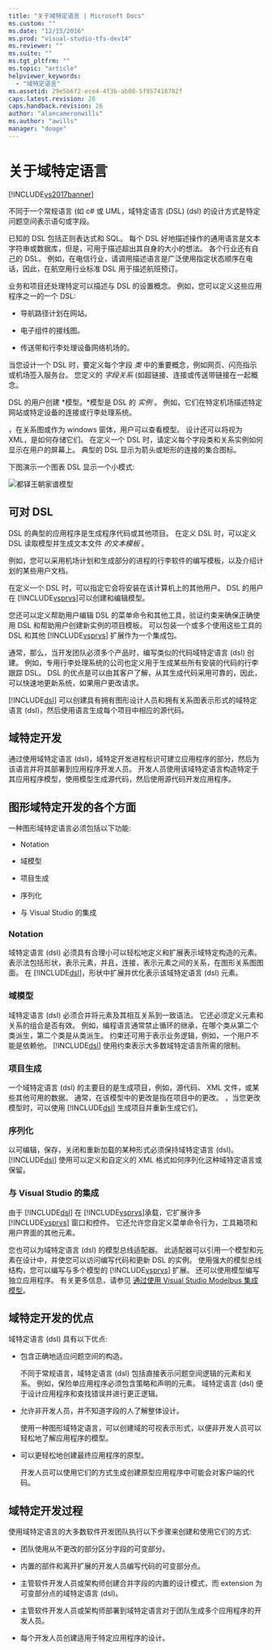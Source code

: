 ```yaml
---
title: "关于域特定语言 | Microsoft Docs"
ms.custom: ""
ms.date: "12/15/2016"
ms.prod: "visual-studio-tfs-dev14"
ms.reviewer: ""
ms.suite: ""
ms.tgt_pltfrm: ""
ms.topic: "article"
helpviewer_keywords: 
  - "域特定语言"
ms.assetid: 29e5b6f2-ece4-4f3b-ab08-5f957418702f
caps.latest.revision: 26
caps.handback.revision: 26
author: "alancameronwills"
ms.author: "awills"
manager: "douge"
---
```

# 关于域特定语言
[!INCLUDE[vs2017banner](../code-quality/includes/vs2017banner.md)]

不同于一个常规语言 \(如 c\# 或 UML，域特定语言 \(DSL\) \(dsl\) 的设计方式是特定问题空间表示语句或字段。  
  
 已知的 DSL 包括正则表达式和 SQL。  每个 DSL 好地描述操作的通用语言是文本字符串或数据库，但是，可用于描述超出其自身的大小的想法。  各个行业还有自己的 DSL。  例如，在电信行业，请调用描述语言是广泛使用指定状态顺序在电话，因此，在航空用行业标准 DSL 用于描述航班预订。  
  
 业务和项目还处理特定可以描述与 DSL 的设置概念。  例如，您可以定义这些应用程序之一的一个 DSL:  
  
-   导航路径计划在网站。  
  
-   电子组件的接线图。  
  
-   传送带和行李处理设备网络机场的。  
  
 当您设计一个 DSL 时，要定义每个字段 *类* 中的重要概念，例如网页、闪亮指示或机场签入服务台。  您定义的 *字段关系* \(如超链接、连接或传送带链接在一起概念。  
  
 DSL 的用户创建 *模型。*模型是 DSL 的 *实例* 。  例如，它们在特定机场描述特定网站或特定设备的连接或行李处理系统。  
  
 ，在关系图或作为 windows 窗体，用户可以查看模型。  设计还可以将视为 XML，是如何存储它们。  在定义一个 DSL 时，请定义每个字段类和关系实例如何显示在用户的屏幕上。  典型的 DSL 显示为箭头或矩形的连接的集合图标。  
  
 下图演示一个图表 DSL 显示一个小模式:  
  
 ![都铎王朝家谱模型](../modeling/media/tudor_familytreemodel.png "Tudor\_FamilyTreeModel")  
  
## 可对 DSL  
 DSL 的典型的应用程序是生成程序代码或其他项目。  在定义 DSL 时，可以定义 DSL 读取模型并生成文本文件 *的文本模板* 。  
  
 例如，您可以采用机场计划和生成部分的进程的行李软件的编写模板，以及介绍计划的某些用户文档。  
  
 在定义一个 DSL 时，可以指定它会将安装在该计算机上的其他用户。  DSL 的用户在 [!INCLUDE[vsprvs](../code-quality/includes/vsprvs_md.md)]可以创建和编辑模型。  
  
 您还可以定义帮助用户编辑 DSL 的菜单命令和其他工具，验证约束来确保正确使用 DSL 和帮助用户创建新实例的项目模板。  可以包装一个或多个使用这些工具的 DSL 和其他 [!INCLUDE[vsprvs](../code-quality/includes/vsprvs_md.md)] 扩展作为一个集成包。  
  
 通常，那么，当开发团队必须多个产品时，编写类似的代码域特定语言 \(dsl\) 创建。  例如，专用行李处理系统的公司也定义用于生成某些所有安装的代码的行李跟踪 DSL。  DSL 的优点是可以由其客户了解，从其生成代码采用可靠的，因此，可以快速地更新系统，如果用户更改请求。  
  
 [!INCLUDE[dsl](../modeling/includes/dsl_md.md)] 可以创建具有拥有图形设计人员和拥有关系图表示形式的域特定语言 \(dsl\)，然后使用语言生成每个项目中相应的源代码。  
  
## 域特定开发  
 通过使用域特定语言 \(dsl\)，域特定开发进程标识可建立应用程序的部分，然后为该语言并将其部署到应用程序开发人员。  开发人员使用该域特定语言构造特定于其应用程序模型，使用模型生成源代码，然后使用源代码开发应用程序。  
  
## 图形域特定开发的各个方面  
 一种图形域特定语言必须包括以下功能:  
  
-   Notation  
  
-   域模型  
  
-   项目生成  
  
-   序列化  
  
-   与 Visual Studio 的集成  
  
### Notation  
 域特定语言 \(dsl\) 必须具有合理小可以轻松地定义和扩展表示域特定构造的元素。  表示法包括形状，表示元素，并且，连接，表示元素之间的关系，在图形关系图图面。  在 [!INCLUDE[dsl](../modeling/includes/dsl_md.md)]，形状中扩展并优化表示该域特定语言 \(dsl\) 元素。  
  
### 域模型  
 域特定语言 \(dsl\) 必须合并将元素及其相互关系到一致语法。  它还必须定义元素和关系的组合是否有效。  例如，编程语言通常禁止循环的继承，在哪个类从第二个类派生，第二个类是从类派生。  约束还可用于表示业务逻辑，例如，一个用户不能是依赖他。  [!INCLUDE[dsl](../modeling/includes/dsl_md.md)] 使用约束表示大多数域特定语言所需的限制。  
  
### 项目生成  
 一个域特定语言 \(dsl\) 的主要目的是生成项目，例如，源代码、 XML 文件，或某些其他可用的数据。  通常，在该模型中的更改是指在项目中的更改。  ，当您更改模型时，可以使用 [!INCLUDE[dsl](../modeling/includes/dsl_md.md)] 生成项目并重新生成它们。  
  
### 序列化  
 以可编辑，保存，关闭和重新加载的某种形式必须保持域特定语言 \(dsl\)。  [!INCLUDE[dsl](../modeling/includes/dsl_md.md)] 使用可以定义和自定义的 XML 格式如何序列化这种域特定语言或保留。  
  
### 与 Visual Studio 的集成  
 由于 [!INCLUDE[dsl](../modeling/includes/dsl_md.md)] 在 [!INCLUDE[vsprvs](../code-quality/includes/vsprvs_md.md)]承载，它扩展许多 [!INCLUDE[vsprvs](../code-quality/includes/vsprvs_md.md)] 窗口和控件。  它还允许您自定义菜单命令行为，工具箱项和用户界面的其他元素。  
  
 您也可以为域特定语言 \(dsl\) 的模型总线适配器。  此适配器可以引用一个模型和元素在设计中，并使您可以访问编写代码和更新 DSL 的实例。  使用强大的模型总线结构，您可以编写与多个模型的 [!INCLUDE[vsprvs](../code-quality/includes/vsprvs_md.md)] 扩展。  还可以使用模型编写独立应用程序。  有关更多信息，请参见 [通过使用 Visual Studio Modelbus 集成模型](../modeling/integrating-models-by-using-visual-studio-modelbus.md)。  
  
## 域特定开发的优点  
 域特定语言 \(dsl\) 具有以下优点:  
  
-   包含正确地适应问题空间的构造。  
  
     不同于常规语言，域特定语言 \(dsl\) 包括直接表示问题空间逻辑的元素和关系。  例如，保险单应用程序必须包含策略和声明的元素。  域特定语言 \(dsl\) 便于设计应用程序和查找错误并进行更正逻辑。  
  
-   允许非开发人员，并不知道字段的人了解整体设计。  
  
     使用一种图形域特定语言，可以创建域的可视表示形式，以便非开发人员可以轻松地了解应用程序的模型。  
  
-   可以更轻松地创建最终应用程序的原型。  
  
     开发人员可以使用它们的方式生成创建原型应用程序中可能会对客户端的代码。  
  
## 域特定开发过程  
 使用域特定语言的大多数软件开发团队执行以下步骤来创建和使用它们的方式:  
  
-   团队使用从不更改的部分区分字段的可变部分。  
  
-   内置的部件和离开扩展的开发人员编写代码的可变部分点。  
  
-   主管软件开发人员或架构师创建合并字段的内置的设计模式，而 extension 为可变部分点的域特定语言 \(dsl\)。  
  
-   主管软件开发人员或架构师部署到域特定语言对于团队生成多个应用程序的开发人员。  
  
-   每个开发人员创建适用于特定应用程序的设计。